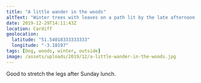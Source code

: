 ```yaml
---
title: "A little wander in the woods"
altText: "Winter trees with leaves on a path lit by the late afternoon sun"
date: 2019-12-29T14:11:43Z
location: Cardiff
geolocation: 
  latitude: "51.54018333333333"
  longitude: "-3.18197"
tags: [Dog, woods, winter, outside]
image: /assets/uploads/2019/12/a-little-wander-in-the-woods.jpg
---
```

Good to stretch the legs after Sunday lunch. 
